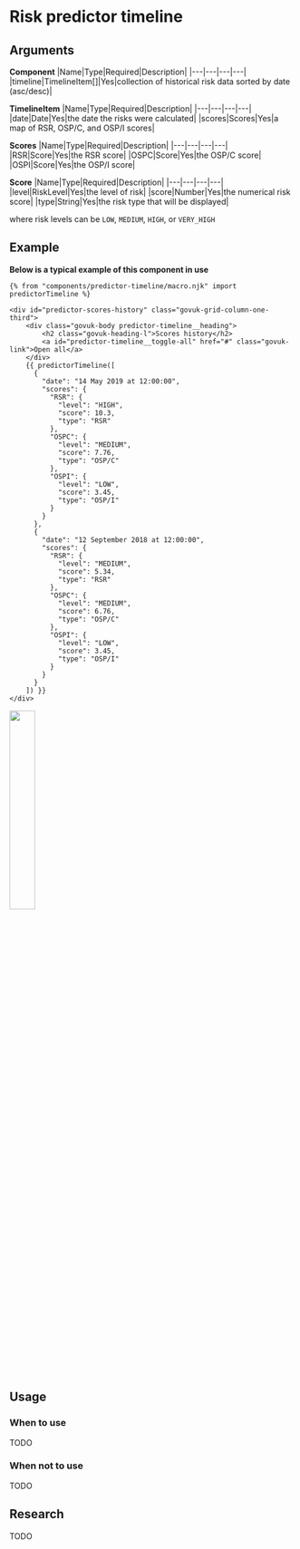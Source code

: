 # Risk predictor timeline

## Arguments

**Component**
|Name|Type|Required|Description|
|---|---|---|---|
|timeline|TimelineItem[]|Yes|collection of historical risk data sorted by date (asc/desc)|

**TimelineItem**
|Name|Type|Required|Description|
|---|---|---|---|
|date|Date|Yes|the date the risks were calculated|
|scores|Scores|Yes|a map of RSR, OSP/C, and OSP/I scores|

**Scores**
|Name|Type|Required|Description|
|---|---|---|---|
|RSR|Score|Yes|the RSR score|
|OSPC|Score|Yes|the OSP/C score|
|OSPI|Score|Yes|the OSP/I score|

**Score**
|Name|Type|Required|Description|
|---|---|---|---|
|level|RiskLevel|Yes|the level of risk|
|score|Number|Yes|the numerical risk score|
|type|String|Yes|the risk type that will be displayed|


where risk levels can be `LOW`, `MEDIUM`, `HIGH`, or `VERY_HIGH`

## Example

**Below is a typical example of this component in use**

```nunjucks
{% from "components/predictor-timeline/macro.njk" import predictorTimeline %}

<div id="predictor-scores-history" class="govuk-grid-column-one-third">
    <div class="govuk-body predictor-timeline__heading">
        <h2 class="govuk-heading-l">Scores history</h2>
        <a id="predictor-timeline__toggle-all" href="#" class="govuk-link">Open all</a>
    </div>
    {{ predictorTimeline([
      {
        "date": "14 May 2019 at 12:00:00",
        "scores": {
          "RSR": {
            "level": "HIGH",
            "score": 10.3,
            "type": "RSR"
          },
          "OSPC": {
            "level": "MEDIUM",
            "score": 7.76,
            "type": "OSP/C"
          },
          "OSPI": {
            "level": "LOW",
            "score": 3.45,
            "type": "OSP/I"
          }
        }
      },
      {
        "date": "12 September 2018 at 12:00:00",
        "scores": {
          "RSR": {
            "level": "MEDIUM",
            "score": 5.34,
            "type": "RSR"
          },
          "OSPC": {
            "level": "MEDIUM",
            "score": 6.76,
            "type": "OSP/C"
          },
          "OSPI": {
            "level": "LOW",
            "score": 3.45,
            "type": "OSP/I"
          }
        }
      }
    ]) }}
</div>
```

<img src="screenshots/predictor_timeline.png" width=30% height=30%>

## Usage

### When to use
TODO

### When not to use
TODO

## Research
TODO
